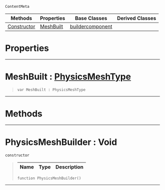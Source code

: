  `ContentMeta`

|Methods|Properties|Base Classes|Derived Classes|
|---|---|---|---|
|[Constructor](physicsmeshbuilder.md#physicsmeshbuilder-void)|[MeshBuilt](physicsmeshbuilder.md#meshbuilt-zilch-engine-do)|[buildercomponent](buildercomponent.md)| |


 #  Properties


---  
 #  MeshBuilt : [PhysicsMeshType](../enum_reference.md#physicsmeshtype)

> 
> ```TS:Nada
> var MeshBuilt : PhysicsMeshType


---  
 #  Methods


---  
 #  PhysicsMeshBuilder : Void

 `constructor`

> 
> |Name|Type|Description|
> |---|---|---|
> ```TS:Nada
> function PhysicsMeshBuilder()
> ``` 


---  
 

 